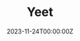 ---
display_title: "Yeet"
title: "Yeet"
date: 2023-11-24T00:00:00Z
draft: false
layout: event
poster: "images/event_posters/2023-2024/student_panel.jpg"
poster_cover: "contain"
poster_position: "center"
short_description: "We're hosting a First Year Registration Guide Panel. We’ll tell you everything you need to know!"
start_time: "12:00 - 1:00 PM EST"
location: "Zoom"
location_link: "https://forms.gle/YB3Ky9nnaJk3LLz26"
background: "images/orientation2018-min.jpeg"
publishdate: 2023-06-05
tags:
- talks
---